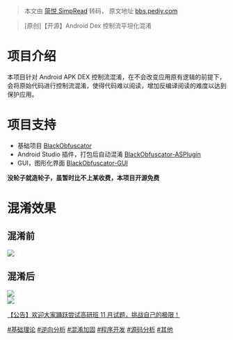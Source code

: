 > 本文由 [简悦 SimpRead](http://ksria.com/simpread/) 转码， 原文地址 [bbs.pediy.com](https://bbs.pediy.com/thread-271076.htm)

> [原创]【开源】Android Dex 控制流平坦化混淆

项目介绍
====

本项目针对 Android APK DEX 控制流混淆，在不会改变应用原有逻辑的前提下，会将原始代码进行控制流混淆，使得代码难以阅读，增加反编译阅读的难度以达到保护应用。

项目支持
====

*   基础项目 [BlackObfuscator](https://github.com/CodingGay/BlackObfuscator)
*   Android Studio 插件，打包后自动混淆 [BlackObfuscator-ASPlugin](https://github.com/CodingGay/BlackObfuscator-ASPlugin)
*   GUI，图形化界面 [BlackObfuscator-GUI](https://github.com/CodingGay/BlackObfuscator-GUI)

**没轮子就造轮子，虽暂时比不上某收费，本项目开源免费**

混淆效果
====

混淆前
---

![](https://bbs.pediy.com/upload/attach/202201/770247_X9Z89WD6YXXKZRG.png)

混淆后
---

![](https://bbs.pediy.com/upload/attach/202201/770247_X47TZ2BP5TWMT8G.png)  
![](https://bbs.pediy.com/upload/attach/202201/770247_H94PFRBQJXYRPES.png)

[【公告】欢迎大家踊跃尝试高研班 11 月试题，挑战自己的极限！](https://bbs.pediy.com/thread-270220.htm)

[#基础理论](forum-161-1-117.htm) [#逆向分析](forum-161-1-118.htm) [#混淆加固](forum-161-1-121.htm) [#程序开发](forum-161-1-124.htm) [#源码分析](forum-161-1-127.htm) [#其他](forum-161-1-129.htm)